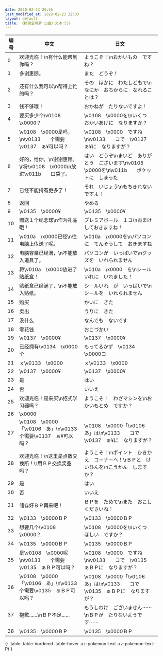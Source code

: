 ```yaml
---
date: 2020-02-23 20:56
last_modified_at: 2020-02-23 22:03
layout: default
title: 《精灵宝可梦 白金》文本 537
---
```

| 编号 | 中文 | 日文 |
| ---- | ---- | ---- |
| 0 | 欢迎光临！\n有什么能帮到你吗？ | ようこそ！\nおかいもの　ですね？ |
| 1 | 多谢惠顾。 | また　どうぞ！ |
| 2 | 还有什么我可以\n帮得上忙的吗？ | その　ほかに　わたしどもで\nなにか　おちからに　なれることは？ |
| 3 | 钱不够哦！ | おかねが　たりないですよ！ |
| 4 | 要买多少个\v0108　\x0000？ | \v0108　\x0000を\nいくつ　おかいあげに　なりますか？ |
| 5 | \v0108　\x0000是吗，\n\v0133　　个需要\v0137　ぁ¥可以吗？ | \v0108　\x0000　ですね\n\v0133　　コで　\v0137　ぁ¥に　なりますが？ |
| 6 | 好的，给你，\n谢谢惠顾。\r将\v0108　\x0000\n放进\v011b　　口袋了。 | はい　どうぞ\nまいど　ありがとう　ございます\r\v0108　\x0000を\n\v011b　　ポケットに　しまった |
| 7 | 已经不能持有更多了！ | それ　いじょう\nもちきれない　ですよ！ |
| 8 | 返回 | やめる |
| 9 | \v0135　\x0000¥ | \v0135　\x0000¥ |
| 10 | 赠送１个纪念球\n作为礼品哦！ | プレミアボ－ル　１コ\nおまけ　しておきますね！ |
| 11 | \v010a　\x0000已经\n往电脑上传送了呢。 | \v010a　\x0000を\nパソコンに　てんそうして　おきますね |
| 12 | 电脑容量已经满，\n不能放入道具了。 | パソコンが　いっぱいで\nグッズを　いれられません |
| 13 | 将\v010a　\x0000放进了贴纸盒！ | \v010a　\x0000　を\nシ－ルいれに　いれました！ |
| 14 | 贴纸盒已经满了，\n不能放入贴纸。 | シ－ルいれ　が　いっぱいで\nシ－ルを　いれられません |
| 15 | 购买 | かいに　きた |
| 16 | 卖出 | うりに　きた |
| 17 | 没什么 | なんでも　ないです |
| 18 | 零花钱 | おこづかい |
| 19 | \v0137　\x0000¥ | \v0137　\x0000¥ |
| 20 | 已经拥有\v0134　\x0000个 | もってるかず　\v0134　\x0000コ |
| 21 | ｘ\v0133　\x0000 | ｘ\v0133　\x0000 |
| 22 | \v0137　\x0000¥ | \v0137　\x0000¥ |
| 23 | 是 | はい |
| 24 | 否 | いいえ |
| 25 | 欢迎光临！是来买\n招式学习器吗？ | ようこそ！　わざマシンを\nおかいもとめ　ですか？ |
| 26 | \x0000 |  |
| 27 | \v0108　\x0000「\v0106　あ」\n\v0133　　个需要\v0137　ぁ¥可以吗？ | \v0108　\x0000「\v0106　あ」は\n\v0133　　コで　\v0137　ぁ¥に　なりますが？ |
| 28 | 欢迎光临！\n这里是点数交换所！\r用ＢＰ交换奖品吗？ | ようこそ！\nポイント　ひきかえ　コ－ナ－へ！\rＢＰと　けいひんを\nこうかん　しますか？ |
| 29 | 是 | はい |
| 30 | 否 | いいえ |
| 31 | 储存好ＢＰ再来吧！ | ＢＰを　ためて\nまた　おこしくださいね！ |
| 32 | \v0133　\x0000ＢＰ | \v0133　\x0000ＢＰ |
| 33 | 想要几个\v0108　\x0000？ | \v0108　\x0000を\nいくつ　ほしい　ですか？ |
| 34 | \v0135　\x0000ＢＰ | \v0135　\x0000ＢＰ |
| 35 | 是\v0108　\x0000呢\n\v0133　　个需要\v0135　ぁＢＰ可以吗？ | \v0108　\x0000　ですね\n\v0133　　コで　\v0135　ぁＢＰに　なりますが？ |
| 36 | \v0108　\x0000「\v0106　あ」\n\v0133　　个需要\v0135　ぁＢＰ可以吗？ | \v0108　\x0000「\v0106　あ」は\n\v0133　　コで　\v0135　ぁＢＰに　なりますが？ |
| 37 | 抱歉……\nＢＰ不足…… | もうしわけ　ございません⋯⋯\nＢＰが　たりないようです⋯⋯ |
| 38 | \v0135　\x0000ＢＰ | \v0135　\x0000ＢＰ |
{: .table .table-bordered .table-hover .xz-pokemon-text .xz-pokemon-text-Pt }